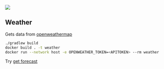 ![](https://github.com/volkov/weather/workflows/Tests/badge.svg)
## Weather
Gets data from [openweathermap](https://openweathermap.org/api/one-call-api)

```bash
./gradlew build
docker build . -t weather
docker run --network host -e OPENWEATHER_TOKEN=<APITOKEN> --rm weather
```

Try [get forecast](http://localhost:8080/498817)